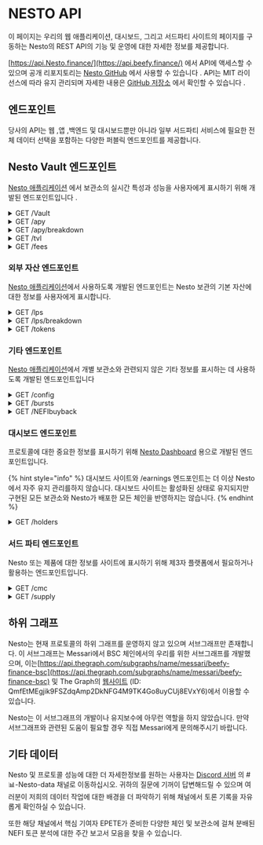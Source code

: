 # NESTO API

이 페이지는 우리의 웹 애플리케이션, 대시보드, 그리고 서드파티 사이트의 페이지를 구동하는 Nesto의 REST API의 기능 및 운영에 대한 자세한 정보를 제공합니다.

[https://api.Nesto.finance/](https://api.beefy.finance/) 에서 API에 액세스할 수 있으며 공개 리포지토리는 [Nesto GitHub](https://github.com/beefyfinance/beefy-api) 에서 사용할 수 있습니다 . API는 MIT 라이선스에 따라 유지 관리되며 자세한 내용은 [GitHub 저장소](https://github.com/beefyfinance/beefy-api/blob/master/LICENSE) 에서 확인할 수 있습니다 .

## 엔드포인트

당사의 API는 웹 ,앱 ,백엔드 및 대시보드뿐만 아니라 일부 서드파티 서비스에 필요한 전체 데이터 선택을 포함하는 다양한 퍼블릭 엔드포인트를 제공합니다.

## Nesto Vault 엔드포인트

[Nesto 애플리케이션](https://app.beefy.finance/) 에서 보관소의 실시간 특성과 성능을 사용자에게 표시하기 위해 개발된 엔드포인트입니다 .

<details>

<summary>GET /Vault</summary>

각 Nesto 보관소에 대한 실시간 정보를 제공하며, 퇴출된 (eol) 보관소들도 포함됩니다. 정보에는 관련 보관소의 이름/ID, 체인, 토큰, 근거 자산, 관련 계약 및 현재 상태를 위한 필드가 포함됩니다. 또한 "risks" 필드를 포함하여, 보관소의 안전 점수를 계산하는데 사용되는 위험 요소 행렬에서 가져온 보관소의 특징들을 나열합니다.

```
// Sample response for the /vaults endpoint (e.g. Polygon aTriCrypto3 vault)

{
  "id": "curve-poly-atricrypto3",
  "name": "aTriCrypto3",
  "token": "crvUSDBTCETH3",
  "tokenAddress": "0xdAD97F7713Ae9437fa9249920eC8507e5FbB23d3",
  "tokenDecimals": 18,
  "tokenProviderId": "curve",
  "earnedToken": "mooCurveATriCrypto3",
  "earnedTokenAddress": "0x5A0801BAd20B6c62d86C566ca90688A6b9ea1d3f",
  "earnContractAddress": "0x5A0801BAd20B6c62d86C566ca90688A6b9ea1d3f",
  "oracle": "lps",
  "oracleId": "curve-poly-atricrypto3",
  "status": "active",
  "platformId": "curve",
  "assets": [
    "DAI",
    "USDC",
    "USDT",
    "WBTC",
    "ETH"
  ],
  "strategyTypeId": "multi-lp",
  "risks": [
    "COMPLEXITY_LOW",
    "BATTLE_TESTED",
    "IL_LOW",
    "MCAP_LARGE",
    "PLATFORM_ESTABLISHED",
    "AUDIT",
    "CONTRACTS_VERIFIED",
    "OVER_COLLAT_ALGO_STABLECOIN"
  ],
  "addLiquidityUrl": "https://polygon.curve.fi/atricrypto3/deposit",
  "network": "polygon",
  "createdAt": 1652662923,
  "chain": "polygon",
  "strategy": "0x41D7529b4C9245a50ca6A169d39719DFF117f6CA",
  "lastHarvest": 1664612723,
  "pricePerFullShare": "1178961451902175914"
},
```

**필드 참고 사항**

* **id** - 각 보관소에 할당된 고유한 식별 문자열로, 동일한 보관소의 별도 버전을 포함합니다.

<!---->

* **tokenAddress** - 주로 LP 토큰인 주요 예금 자산의 계약 주소입니다.

<!---->

* **earnedTokenAddress** - 보관소에서 사용하는 전략으로 얻은 토큰의 계약입니다. 대부분의 Nesto 보관소에서는 이것이 보관소 계약과 같으며, 전략이 자동 복합이기 때문입니다. 수익 풀 보관소 (자동 복합되지 않음)의 경우, 이것은 보관소가 관련된 체인 또는 프로토콜의 네이티브 토큰이 될 것입니다.

<!---->

* **earnContractAddress** - 예금 및 인출을 처리하고 사용자에게 mooVault 토큰을 발급하는 Beefy 보관소 계약의 주소입니다.

<!---->

* **status** - 보관소가 활성 상태인지("active") 또는 폐지된 상태인지("eol")를 나타냅니다.

<!---->

* **assets** - 해당 보관소의 스택에 있는 기초 자산(일반적으로 보관소가 구축된 LP에 포함된 자산)입니다.

<!---->

* **strategyTypeID** - 보관소에서 사용되는 전략의 유형을 나타냅니다(예: "단일" 자산, "lp", "다중 LP" 등).

<!---->

* **risks** - 보관소의 적용 가능한 기능 목록으로, 보관소의 안전 점수를 계산하는 데 사용되는 요소 매트릭스에서 가져온 내용입니다.

<!---->

* **network** - 보관소가 속한 관련 블록체인입니다.

<!---->

* **createdAt** - 보관소가 생성된 관련 블록체인의 블록입니다.

<!---->

* **strategy** - 보관소에서 현재 사용 중인 전략 계약의 주소입니다.

<!---->

* **lastHarvest** - 보관소가 마지막으로 수확된 관련 블록체인의 블록으로, 전략에서 수익을 수집한 위치(자동 복리인 경우 해당)입니다.

<!---->

* **pricePerFullShare** - 보관소의 총 발행 주식의 각 전체 주당 현재 평균 가격(예금 자산으로 표시됨, 예: 기초 LP 토큰)으로, 보관소의 수명 동안 투자된 총 가치를 발행된 보관소 주식 수로 나눈 값입니다.

</details>

<details>

<summary>GET /apy</summary>

각 Nesto 보관소의 현재 및 실시간 연간 수익률을 제공합니다.

```
// Sample response for the /apy endpoint

{
  ...
  "balancer-usdc-link-eth-bal-aave": 0.03705509745347668,
  "balancer-matic-usdc-eth-bal": 0.052770609595836904,
  "baby-wbnb-busd": 0.1612595689122669,
  "baby-usdc-wbnb": 0.16031283171896837,
  "balancer-vst-dai-usdt-usdc": 0.029489187277781825,
  "balancer-bal-eth": 0.024578537703132453,
  "curve-matic-stmatic": 0.08866966650936048,
  "sushi-poly-weth-sx": 0.7135292677781775,
  "sushi-poly-bct-klima": 0.0007036903322936716,
}
```

**필드 참조 사항**

* **Vault APY** - 보관소 APY - 각 필드는 보관소의 고유한 ID 문자열을 반영하며, 실시간 APY를 소수로 나타내는 값을 반환합니다. 예를 들어, "0.037"은 3.7% APY를 나타냅니다.

</details>

<details>

<summary>GET /apy/breakdown</summary>

각 Nesto 보관소의 수익률에 관련된 더 자세한 정보를 제공합니다. 이 정보는 연이율(APR), 복리 속도, 적용 가능한 수수료 등과 같은 요소를 기반으로 예상 APY를 평가하는 데 필요합니다.

```
// Sample response from the /apy/breakdown endpoint (e.g. Polygon Cometh UST-ETH LP)

{
  "bifi-maxi": {
    "totalApy": 0.07598675804818633
  },
  "cometh-must-eth": {
    "vaultApr": 1.186973388240745,
    "compoundingsPerYear": 2190,
    "beefyPerformanceFee": 0.045,
    "vaultApy": 2.1057844292858614,
    "lpFee": 0.005,
    "tradingApr": 0.22324214039526927,
    "totalApy": 2.8825691266420788
  }
}
```

**필드 참조 사항**

* **vaultApr** - 보관소의 연간 수익률로, 보관소의 예상 연간 보상을 $USD로 환산한 값으로, 보관소에 투자된 총 금액으로 나눈 것입니다.

<!---->

* **compoundingsPerYear** - 연간 복리 이벤트("수확" 호출)의 현재 예상 횟수입니다.

<!---->

* **beefyPerformanceFee** - 계산에 포함된 고정 Beefy 성과 수수료입니다.

<!---->

* **vaultApy** - 보관소의 연간 수익률(APY)은 위에서 설명한 vaultApr을 compoundingsPerYear 숫자를 사용하여 복리하고, NestoPerformanceFee를 고려해 조정하여 계산됩니다.

<!---->

* **lpFee** - 각 거래에 부과되는 유동성 제공자(LP) 수수료입니다.

<!---->

* **tradingApr** - 복리 효과를 적용하거나 고려하지 않고 거래 수수료로부터 받는 연간 이자입니다.

<!---->

* **totalApy** - 알려진 총 APY로, totalApy = (1 + vaultApy) \* (1 + tradingApr) - 1로 계산됩니다.

</details>

<details>

<summary>GET /tvl</summary>

각 Nesto 보관소의 현재 및 실시간 총 잠긴 가치를 제공합니다. 이 값은 해당 보관소가 현재 보유한 모든 자산의 현재 시가 총액의 합으로, $USD로 표시됩니다.

```
// Sample response from the /tvl endpoint

{
    ...
    "optimism-bifi-maxi": 37679.65,
    "velodrome-wsteth-weth": 295597.74,
    "beets-lido-shuffle": 101185.39,
    "beets-yellow-submarine": 5828.15,
    "beets-its-mai-life": 178994.42,
    "velodrome-usdc-mim": 488943.72,
    "velodrome-weth-bifi": 133635.5,
    ...
}
```

</details>

<details>

<summary>GET /fees</summary>

각 Nesto 보관소의 현재 수수료 구조에 대한 상세한 내역을 제공합니다.

```
// Sample response from the /fees endpoint (e.g. Celo BIFI Maxi vault)

{
  "celo-bifi-maxi": {
    "performance": {
      "total": 0.0005,
      "strategist": 0,
      "call": 0.0005,
      "treasury": 0,
      "stakers": 0
    },
    "withdraw": 0,
    "lastUpdated": 1665603844026
  },
  ...
}
```

**필드 참조 사항**

* performance - 각 보관소의 모든 복리 이벤트("수확")에 부과되는 성과 수수료로 구성된 수수료 설정 목록입니다.
* total - 부과된 총 성과 수수료로, "performance" 목록의 다른 항목들의 합입니다.
* strategist - 보관소를 배포하는 전략가에게 지급되는 수수료로, 커뮤니티 기여를 장려하기 위한 형태로 지급됩니다.
* call - 복리를 발생시키는 수확 함수의 호출자에게 지급되는 수수료입니다.
* treasury - 프로토콜을 지원하기 위해 Beefy 자금에 지급되는 수수료입니다. stakers - BIFI 토큰의 소유자 및 스테이커에게 지급되는 수수료로, BIFI 수익 풀 보관소에 지급되거나 BIFI Maxi 보관소를 위해 BIFI 토큰을 매입하는 데 사용됩니다.
* withdraw - 보관소에서 인출 시 예금 가치에 부과되는 수수료로, 보관소의 공격 및 남용으로부터 보호하기 위해 부과됩니다.
*   lastUpdated - API의 데이터가 마지막으로 업데이트된 보관소의 관련 블록입니다.

    \


</details>

### 외부 자산 엔드포인트

[Nesto 애플리케이션](https://app.beefy.finance/)에서 사용하도록 개발된 엔드포인트는 Nesto 보관의 기본 자산에 대한 정보를 사용자에게 표시합니다.

<details>

<summary>GET /lps</summary>

각 Nesto  보관소에서 사용하는 기초 유동성 풀의 현재 실시간 가격을 제공합니다.

```
// Sample respones from the /lps endpoint

{
  ...
  "crow-crow-bnb": 17.913780228255288,
  "crow-crow-busd": 1.1650429579716788,
  "czf-czf-bnb": 0.0025782563297118174,
  "czf-czf-busd": 0.00013385738163789002,
  "dark-dark-cro": 0.07756021296662909,
  "dark-sky-cro": 1.6261613868777973,
  "dfx-nzds-usdc": 0.5422606115320028,
  "dfyn-aave-dfyn": 2.878265077862883,
  "dfyn-bifi-dfyn": 6.083434553784047,
  ...
}
```

**필드 참조 사항**

* **LP price** - 각 필드는 LP 보관소의 고유한 oracleId 문자열을 반영하며, 미국 달러로 표시된 실시간 가격을 나타내는 값을 반환합니다. 예를 들어, "1.165"는 1.17달러의 가격을 나타냅니다.

</details>

<details>

<summary>GET /lps/breakdown</summary>

각 Nesto 보관소에서 사용되는 유동성 풀에 관련된 보다 자세한 정보를 제공합니다.

```
// Sample response from the /lps/breakdown endpoint (eg. 2omb 2omb-2share LP)

{
  "2omb-2omb-2share": {
    "price": 0.29050984564246707,
    "tokens": [
      "0x7a6e4E3CC2ac9924605DCa4bA31d1831c84b44aE",
      "0xc54A1684fD1bef1f077a336E6be4Bd9a3096a6Ca"
    ],
    "balances": [
      "114463.728388652710537014",
      "391.331589320557497638"
    ],
    "totalSupply": "5873.360029904692639438"
  },
```

**필드 참조 사항**

* **price** - LP 토큰의 전체 주당 현재 및 실시간 가격으로, $USD로 표시됩니다.
* **tokens** - LP에 포함된 각 기초 자산/토큰의 계약 주소 목록입니다.
* **balances** - 보관소의 각 토큰의 현재 잔액 목록으로, 이전 필드에 나열된 기초 토큰으로 표시됩니다.
* **totalSupply** - 현재 및 실시간 발행된 LP 토큰의 총량입니다.

</details>

<details>

<summary>GET /tokens</summary>

Nesto에서 사용하는 모든 토큰에 대한 정보를 제공합니다. 개별 자산 및 통화, 스테이킹된 자산 및 LP를 블록체인별로 정렬하여 제공합니다.

```
// Sample response for /tokens endpoint (e.g. polygon spUSDC LP token)

{
  "polygon": {
    "spUSDC": {
      "name": "Stargate USD Coin LP",
      "symbol": "spUSDC",
      "address": "0x1205f31718499dBf1fCa446663B532Ef87481fe1",
      "decimals": 6
    },
    ...
}
```

**필드 참조 사항**

* **name** - 해당 ID와 관련된 토큰의 전체 이름을 나타내는 문자열입니다.
* **symbol** - 발행자가 할당한 토큰의 심볼을 나타내는 문자열입니다.
* **address** - 해당 토큰의 계약 주소입니다.
* **decimals** - 발행자가 허용한 토큰의 소수점 자릿수로, 체인 상에서의 분할 가능성을 나타냅니다.

**GET /tokens/{blockchain}**&#x20;

더 구체적인 정보를 원하신다면, /tokens 엔드포인트에 {blockchain} 매개변수를 추가하여 특정 블록체인에서만 토큰을 반환할 수 있습니다. (예: /tokens/polygon은 Polygon 블록체인에서 발행된 토큰만 반환합니다.)

</details>

### 기타 엔드포인트

[Nesto 애플리케이션](https://app.beefy.finance/)에서 개별 보관소와 관련되지 않은 기타 정보를 표시하는 데 사용하도록 개발된 엔드포인트입니다

<details>

<summary>GET /config</summary>

[Nesto 애플리케이션](https://app.beefy.finance/)에서 사용되는 각 블록체인을 운영하기 위해 사용되는 현재 지갑 구성의 주소에 대한 정보를 제공합니다.

<pre><code>// Sample response from /config endpoint (e.g. Polygon blockchain)
<strong>
</strong><strong>{
</strong>  "polygon": {
    "devMultisig": "0x09dc95959978800E57464E962724a34Bb4Ac1253",
    "treasuryMultisig": "0xe37dD9A535c1D3c9fC33e3295B7e08bD1C42218D",
    "strategyOwner": "0x6fd13191539e0e13B381e1a3770F28D96705ce91",
    "vaultOwner": "0x94A9D4d38385C7bD5715A2068D69B87FF81F4BF3",
    "keeper": "0x4fED5491693007f0CD49f4614FFC38Ab6A04B619",
    "treasurer": "0xe37dD9A535c1D3c9fC33e3295B7e08bD1C42218D",
    "launchpoolOwner": "0x09dc95959978800E57464E962724a34Bb4Ac1253",
    "rewardPool": "0xDeB0a777ba6f59C78c654B8c92F80238c8002DD2",
    "treasury": "0x09EF0e7b555599A9F810789FfF68Db8DBF4c51a0",
    "beefyFeeRecipient": "0x7313533ed72D2678bFD9393480D0A30f9AC45c1f",
    "bifiMaxiStrategy": "0xD126BA764D2fA052Fc14Ae012Aef590Bc6aE0C4f",
    "voter": "0x5e1caC103F943Cd84A1E92dAde4145664ebf692A",
    "beefyFeeConfig": "0x8E98004FE65A2eAdA63AD1DE0F5ff76d845f14E7"
  },
...
</code></pre>

**필드 참조 사항**

* **devMultisig** - 체인에서 개발 업데이트를 관리하기 위해 사용되는 Nesto 개발자 다중 서명 지갑의 주소입니다.
* **treasuryMultisig** - 체인에서 Nesto의 핵심 자금을 관리하기 위해 사용되는 Nesto 자금 다중 서명 지갑의 주소입니다.
* **strategyOwner** - 체인에서 전략 계약의 소유자로 작동하는 일반적인 Nesto 지갑의 주소입니다.
* **vaultOwner** - 체인에서 보관소 계약의 소유자로 작동하는 일반적인 Nesto 지갑의 주소입니다.
* **keeper** - 체인에서 보관소 계약의 관리자로 작동하는 일반적인 Nesto 지갑의 주소입니다. 이에는 보관소에서 사용되는 전략 화이트리스트를 관리하고 필요한 경우 보관소를 일시 중지하거나 비상 상태로 전환하는 작업이 포함됩니다.
* **treasurer** - 체인에서 회계 관리자로 작동하는 일반적인 Beefy 지갑의 주소입니다. 이에는 다양한 이유로부터의 자금 지불을 관리하며, 자주 treasuryMultisig와 동일한 지갑입니다.
* **launchpoolOwner** - 체인에 배포된 런치풀/부스트 계약의 소유자로 작동하는 일반적인 Beefy 지갑의 주소입니다. 이는 일반적으로 devMultisig와 동일한 지갑입니다.
* **rewardPool** - 체인에서 부스트를 위해 할당된 보상을 보유하는 일반적인 Beefy 지갑의 주소입니다.
* **treasury** - 체인에서 자금관리자로 작동하는 일반적인 Beefy 지갑의 주소이며, 회계관리자와 treasuryMultisig에 의해 관리됩니다.
* **beefyFeeRecipient** - 체인 상의 모든 Beefy 보관소에서 수확 시 부과되는 성과 수수료를 수취하는 일반적인 Beefy 지갑의 주소입니다.
* **bifiMaxiStrategy** - 체인 상의 기본 $BIFI Maxi 보관소에 연결된 전략의 주소입니다. voter - 다양한 타사 프로토콜에 대한 Beefy의 투표 권한을 지시하는 데 사용되는 일반적인 Beefy 지갑의 주소입니다.
* **beefyFeeConfig** - 체인 상의 보관소에 부과되는 성과 수수료 설정을 위해 사용되는 업그레이드 가능한 프록시 계약의 주소입니다.

**GET /config/{blockchain}**

더 구체적인 정보를 원하신다면, /config 엔드포인트에 {blockchain} 매개변수를 추가하여 특정 블록체인의 구성

</details>

<details>

<summary>GET /bursts</summary>

Nesto 애플리케이션에서 호스팅하는 모든 런치풀 부스트에 관한 정보를 제공합니다. 이 정보에는 실시간 및 과거의 [버스트](undefined-1/undefined-1.md#burst)도 포함됩니다.

```
// Sample response from /boosts endpoint (e.g. Optimism BIFI-WETH LP token)

{
  "id": "moo_velodrome-weth-bifi-beefy",
  "poolId": "velodrome-weth-bifi",
  "name": "Beefy",
  "assets": [
    "BIFI",
    "ETH"
  ],
  "tokenAddress": "0x3532b6f723948eF39d5DCf44C16855239aF81082",
  "earnedToken": "OP",
  "earnedTokenDecimals": 18,
  "earnedTokenAddress": "0x4200000000000000000000000000000000000042",
  "earnContractAddress": "0x8F755873546F4D0EDf7d41fF8604C8A632113eB7",
  "earnedOracle": "tokens",
  "earnedOracleId": "OP",
  "partnership": true,
  "status": "active",
  "isMooStaked": true,
  "partners": [
    "beefy"
  ],
  "chain": "optimism",
  "periodFinish": 1667843632
},
...
```

* **id** - 동일한 보관소의 별도 버전을 포함하여 각 보관소에 할당된 고유한 식별 문자열입니다.
* **poolId** - Nesto가 보관하는 각 LP에 할당된 고유한 식별 문자열입니다. 동일한 LP의 별도 버전을 포함합니다.
* **name** - burst를 기금한 파트너(들)의 전체 이름입니다. assets - 보관소 또는 기초 LP에 사용되는 기초 자산의 목록입니다.
* **tokenAddress** - 예금 및 인출을 처리하고 사용자에게 AmmVault 토큰을 발급하는 Nesto 보관소 계약의 주소입니다.
* **earnedToken** - burst 참가자가 획득하는 burst 보상 토큰의 이름입니다.
* **earnedTokenDecimals** - earnedToken의 생성 시 할당된 소수점 위치의 수입니다.
* **earnTokenAddress** - earnedToken의 계약 주소입니다.
* **earnContractAddress** - burst 계약의 계약 주소로, 할당된 burst 보상을 보유하고 burst 참가자에게 분배합니다.
* **isMooStaked** - burst를 받기 위해 사용자가 Amm 토큰을 nesto와의 추가 계약에 스테이킹해야 하는지 여부입니다.
* **partners** - burst를 기금한 파트너(들)에 대한 약식 레이블입니다.
* **periodFinish** - burst가 종료되는 호스팅 블록체인의 블록입니다.

**GET /boosts/{blockchain}**

더 구체적인 정보를 원하신다면, /bursts 엔드포인트에 {blockchain} 매개변수를 추가하여 특정 블록체인의 부스트만 반환할 수 있습니다. (예: /bursts/polygon은 Polygon 블록체인에서 호스팅되는 부스트만 반환합니다.)

</details>

<details>

<summary>GET /NEFIbuyback</summary>

각 블록체인에서 수행되는 일일 NEFI 매입량에 대한 세부 정보를 제공합니다.

```
// Sample response from the /bifibuyback endpoint (e.g. BSC data)

{
  "bsc": {
    "buybackTokenAmount": "0.377849674473987141",
    "buybackUsdAmount": "121.1485184178464957989921757592912"
  },
  ...
}
```

**필드 참조 사항**

* **buybackTokenAmount** - 해당 체인에서 프로토콜이 일일로 매입하는 $BIFI 토큰의 현재 양을 나타냅니다.
* **buybackUsdAmount** - 위의 양을 미국 달러로 환산한 현재 가치를 나타냅니다.

</details>

### 대시보드 엔드포인트

프로토콜에 대한 중요한 정보를 표시하기 위해 [Nesto Dashboard](https://dashboard.beefy.finance/) 용으로 개발된 엔드포인트입니다.

{% hint style="info" %}
대시보드 사이트와 /earnings 엔드포인트는 더 이상 Nesto에서 자주 유지 관리를하지 않습니다. 대시보드 사이트는 활성화된 상태로 유지되지만 구현된 모든 보관소와 Nesto가 배포한 모든 체인을 반영하지는 않습니다.
{% endhint %}

<details>

<summary>GET /holders</summary>

NEFI 토큰의 현재 보유자 수를 구체적으로 제공합니다.

```
// Sample respones from the /holders endpoint

{
  "holderCount": 36882
}
```

</details>

### 서드 파티 엔드포인트

Nesto 또는 제품에 대한 정보를 사이트에 표시하기 위해 제3자 플랫폼에서 필요하거나 활용하는 엔드포인트입니다.

<details>

<summary>GET /cmc</summary>

CoinMarketCap에서 Nesto 보관소를 수익률 농장 섹션에 표시하기 위해 필요한 정보를 제공합니다.

```
// Sample response for the /cmc endpoint

{
  "provider": "Beefy",
  "provider_logo": "https://beefy.finance/img/beefy.svg",
  "links": [
    {
      "title": "Twitter",
      "link": "https://twitter.com/beefyfinance"
    },
    {
      "title": "Telegram",
      "link": "https://t.me/beefyfinance"
    },
    {
      "title": "Discord",
      "link": "https://discord.gg/yq8wfHd"
    },
    {
      "title": "Medium",
      "link": "https://medium.com/beefyfinance"
    },
    {
      "title": "Github",
      "link": "https://github.com/beefyfinance"
    }
  ],
  "pools": [
    {
      "name": "BIFI Maxi",
      "pair": "BIFI",
      "pairLink": "https://app.beefy.finance/",
      "logo": "https://beefy.finance/vaults/bifi/BIFI.png",
      "poolRewards": [
        "BIFI"
      ],
      "apyId": "bifi-maxi",
      "contract": "0xf7069e41C57EcC5F122093811d8c75bdB5f7c14e",
      "oracle": "tokens",
      "oracleId": "BIFI"
    },
    ...
  ]
}
```



</details>

<details>

<summary>GET /supply</summary>

Coingecko에서 NEFI의 총 공급량과 유통 공급량을 사이트에 표시하기 위해 필요한 정보를 제공합니다.

```
// Sample response for the /supply endpoint

{
  "total": 80000,
  "circulating": 80000
}
```

</details>

## 하위 그래프

Nesto는 현재 프로토콜의 하위 그래프를 운영하지 않고 있으며 서브그래프만 존재합니다. 이 서브그래프는 Messari에서 BSC 체인에서의 우리를 위한 서브그래프를 개발했으며, 이는[https://api.thegraph.com/subgraphs/name/messari/beefy-finance-bsc](https://api.thegraph.com/subgraphs/name/messari/beefy-finance-bsc) 및 The Graph의 [웹사이트](https://thegraph.com/hosted-service/subgraph/messari/beefy-finance-bsc/) (ID: QmfEtMEgjik9FSZdqAmp2DkNFG4M9TK4Go8uyCUj8EVxY6)에서 이용할 수 있습니다.&#x20;

Nesto는 이 서브그래프의 개발이나 유지보수에 아무런 역할을 하지 않았습니다. 만약 서브그래프와 관련된 도움이 필요할 경우 직접 Messari에게 문의해주시기 바랍니다.

## 기타 데이터

Nesto 및 프로토콜 성능에 대한 더 자세한정보를 원하는 사용자는 [Discord 서버](https://discord.gg/yq8wfHd) 의 #📊-Nesto-data 채널로 이동하십시오. 귀하의 질문에 기꺼이 답변해드릴 수 있으며 여러분이 저희의 데이터 작업에 대한 배경을 더 파악하기 위해 채널에서 토론 기록을 자유롭게 확인하실 수 있습니다.

또한 해당 채널에서 핵심 기여자 EPETE가 준비한 다양한 체인 및 보관소에 걸쳐 분배된 NEFI 토큰 분석에 대한 주간 보고서 모음을 찾을 수 있습니다.
